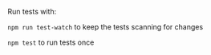 Run tests with:

`npm run test-watch` to keep the tests scanning for changes

`npm test` to run tests once
